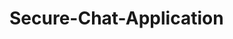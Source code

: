 # Secure-Chat-Application

<!-- telnet 127.0.0.1 5000 -->
<!-- del *.class
javac -cp ".;lib/bcprov-jdk18on-1.81.jar" *.java
java -cp ".;lib/bcprov-jdk18on-1.81.jar" Server  -->
